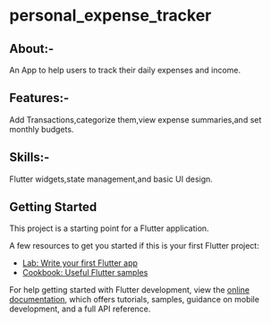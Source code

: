 # personal_expense_tracker 
## About:-
An App to help users to track their daily expenses and income.

## Features:-
Add Transactions,categorize them,view expense summaries,and set monthly budgets.

## Skills:-
Flutter widgets,state management,and basic UI design.


## Getting Started

This project is a starting point for a Flutter application.

A few resources to get you started if this is your first Flutter project:

- [Lab: Write your first Flutter app](https://docs.flutter.dev/get-started/codelab)
- [Cookbook: Useful Flutter samples](https://docs.flutter.dev/cookbook)

For help getting started with Flutter development, view the
[online documentation](https://docs.flutter.dev/), which offers tutorials,
samples, guidance on mobile development, and a full API reference.
